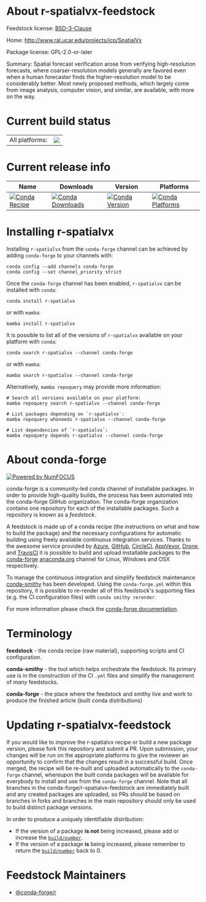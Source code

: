 About r-spatialvx-feedstock
===========================

Feedstock license: [BSD-3-Clause](https://github.com/conda-forge/r-spatialvx-feedstock/blob/main/LICENSE.txt)

Home: http://www.ral.ucar.edu/projects/icp/SpatialVx

Package license: GPL-2.0-or-later

Summary: Spatial forecast verification arose from verifying high-resolution forecasts, where coarser-resolution models generally are favored even when a human forecaster finds the higher-resolution model to be considerably better.  Most newly proposed methods, which largely come from image analysis, computer vision, and similar, are available, with more on the way.

Current build status
====================


<table><tr><td>All platforms:</td>
    <td>
      <a href="https://dev.azure.com/conda-forge/feedstock-builds/_build/latest?definitionId=5290&branchName=main">
        <img src="https://dev.azure.com/conda-forge/feedstock-builds/_apis/build/status/r-spatialvx-feedstock?branchName=main">
      </a>
    </td>
  </tr>
</table>

Current release info
====================

| Name | Downloads | Version | Platforms |
| --- | --- | --- | --- |
| [![Conda Recipe](https://img.shields.io/badge/recipe-r--spatialvx-green.svg)](https://anaconda.org/conda-forge/r-spatialvx) | [![Conda Downloads](https://img.shields.io/conda/dn/conda-forge/r-spatialvx.svg)](https://anaconda.org/conda-forge/r-spatialvx) | [![Conda Version](https://img.shields.io/conda/vn/conda-forge/r-spatialvx.svg)](https://anaconda.org/conda-forge/r-spatialvx) | [![Conda Platforms](https://img.shields.io/conda/pn/conda-forge/r-spatialvx.svg)](https://anaconda.org/conda-forge/r-spatialvx) |

Installing r-spatialvx
======================

Installing `r-spatialvx` from the `conda-forge` channel can be achieved by adding `conda-forge` to your channels with:

```
conda config --add channels conda-forge
conda config --set channel_priority strict
```

Once the `conda-forge` channel has been enabled, `r-spatialvx` can be installed with `conda`:

```
conda install r-spatialvx
```

or with `mamba`:

```
mamba install r-spatialvx
```

It is possible to list all of the versions of `r-spatialvx` available on your platform with `conda`:

```
conda search r-spatialvx --channel conda-forge
```

or with `mamba`:

```
mamba search r-spatialvx --channel conda-forge
```

Alternatively, `mamba repoquery` may provide more information:

```
# Search all versions available on your platform:
mamba repoquery search r-spatialvx --channel conda-forge

# List packages depending on `r-spatialvx`:
mamba repoquery whoneeds r-spatialvx --channel conda-forge

# List dependencies of `r-spatialvx`:
mamba repoquery depends r-spatialvx --channel conda-forge
```


About conda-forge
=================

[![Powered by
NumFOCUS](https://img.shields.io/badge/powered%20by-NumFOCUS-orange.svg?style=flat&colorA=E1523D&colorB=007D8A)](https://numfocus.org)

conda-forge is a community-led conda channel of installable packages.
In order to provide high-quality builds, the process has been automated into the
conda-forge GitHub organization. The conda-forge organization contains one repository
for each of the installable packages. Such a repository is known as a *feedstock*.

A feedstock is made up of a conda recipe (the instructions on what and how to build
the package) and the necessary configurations for automatic building using freely
available continuous integration services. Thanks to the awesome service provided by
[Azure](https://azure.microsoft.com/en-us/services/devops/), [GitHub](https://github.com/),
[CircleCI](https://circleci.com/), [AppVeyor](https://www.appveyor.com/),
[Drone](https://cloud.drone.io/welcome), and [TravisCI](https://travis-ci.com/)
it is possible to build and upload installable packages to the
[conda-forge](https://anaconda.org/conda-forge) [anaconda.org](https://anaconda.org/)
channel for Linux, Windows and OSX respectively.

To manage the continuous integration and simplify feedstock maintenance
[conda-smithy](https://github.com/conda-forge/conda-smithy) has been developed.
Using the ``conda-forge.yml`` within this repository, it is possible to re-render all of
this feedstock's supporting files (e.g. the CI configuration files) with ``conda smithy rerender``.

For more information please check the [conda-forge documentation](https://conda-forge.org/docs/).

Terminology
===========

**feedstock** - the conda recipe (raw material), supporting scripts and CI configuration.

**conda-smithy** - the tool which helps orchestrate the feedstock.
                   Its primary use is in the construction of the CI ``.yml`` files
                   and simplify the management of *many* feedstocks.

**conda-forge** - the place where the feedstock and smithy live and work to
                  produce the finished article (built conda distributions)


Updating r-spatialvx-feedstock
==============================

If you would like to improve the r-spatialvx recipe or build a new
package version, please fork this repository and submit a PR. Upon submission,
your changes will be run on the appropriate platforms to give the reviewer an
opportunity to confirm that the changes result in a successful build. Once
merged, the recipe will be re-built and uploaded automatically to the
`conda-forge` channel, whereupon the built conda packages will be available for
everybody to install and use from the `conda-forge` channel.
Note that all branches in the conda-forge/r-spatialvx-feedstock are
immediately built and any created packages are uploaded, so PRs should be based
on branches in forks and branches in the main repository should only be used to
build distinct package versions.

In order to produce a uniquely identifiable distribution:
 * If the version of a package **is not** being increased, please add or increase
   the [``build/number``](https://docs.conda.io/projects/conda-build/en/latest/resources/define-metadata.html#build-number-and-string).
 * If the version of a package **is** being increased, please remember to return
   the [``build/number``](https://docs.conda.io/projects/conda-build/en/latest/resources/define-metadata.html#build-number-and-string)
   back to 0.

Feedstock Maintainers
=====================

* [@conda-forge/r](https://github.com/conda-forge/r/)

